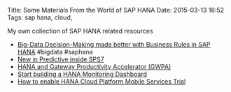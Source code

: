 Title: Some Materials From the World of SAP HANA
Date: 2015-03-13 16:52
Tags: sap hana, cloud,

My own collection of SAP HANA related resources

* [Big-Data Decision-Making made better with Business Rules in SAP HANA](http://scn.sap.com/community/developer-center/hana/blog/2013/10/11/big-data-decision-making-made-better-with-business-rules-in-sap-hana) #bigdata #saphana
* [New in Predictive inside SPS7](http://www.saphana.com/community/blogs/blog/2013/12/16/want-to-see-hands-on-video-tutorials-showing-whats-new-for-predictive-in-sps7)
* [HANA and Gateway Productivity Accelerator (GWPA)](http://scn.sap.com/community/developer-center/hana/blog/2014/02/28/crm-hana-live-and-netweaver-gateway-productivity-accelerator)
* [Start building a HANA Monitoring Dashboard](http://scn.sap.com/community/developer-center/hana/blog/2014/04/01/lets-build-a-community-driven-hana-monitoring-dashboard)
* [How to enable HANA Cloud Platform Mobile Services Trial](http://scn.sap.com/community/developer-center/mobility-platform/blog/2014/12/18/how-to-enable-hana-cloud-platform-mobile-services-trial)